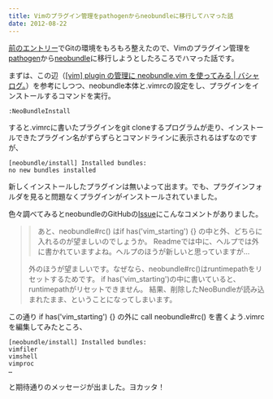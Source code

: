 ```yaml
---
title: Vimのプラグイン管理をpathogenからneobundleに移行してハマった話
date: 2012-08-22
---
```

<a href="http://re-dzine.net/2012/08/over-proxy-github/" title="Windowsで社内LANからプロキシを超えてGitHubにSSH接続する方法">前のエントリー</a>でGitの環境をもろもろ整えたので、Vimのプラグイン管理を<a href="https://github.com/tpope/vim-pathogen" target="_blank">pathogen</a>から<a href="https://github.com/Shougo/neobundle.vim" target="_blank">neobundle</a>に移行しようとしたろころでハマった話です。

<!--more-->

まずは、この辺（<a href="http://c-brains.jp/blog/wsg/11/09/29-142316.php">[vim] plugin の管理に neobundle.vim を使ってみる | バシャログ。</a>）を参考にしつつ、neobundle本体と.vimrcの設定をし、プラグインをインストールするコマンドを実行。

<pre>
<code class="language-vim">:NeoBundleInstall</code>
</pre>

すると.vimrcに書いたプラグインをgit cloneするプログラムが走り、インストールできたプラグイン名がずらずらとコマンドラインに表示されるはずなのですが、

<pre>
<code class="language-vim">[neobundle/install] Installed bundles:
no new bundles installed</code>
</pre>

新しくインストールしたプラグインは無いよって出ます。でも、プラグインフォルダを見ると問題なくプラグインがインストールされていました。

色々調べてみるとneobundleのGitHubの<a href="https://github.com/Shougo/neobundle.vim/issues/19" target="_blank">Issue</a>にこんなコメントがありました。

<blockquote>
<p style="margin-bottom:1em;padding:0 0 0 1em;border-left:4px solid #ECECE5;">
あと、neobundle#rc() はif has('vim_starting') {} の中と外、どちらに入れるのが望ましいのでしょうか。
Readmeでは中に、ヘルプでは外に書かれていますよね。ヘルプのほうが新しいと思っていますが...
</p>
外のほうが望ましいです。なぜなら、neobundle#rc()はruntimepathをリセットするためです。
if has('vim_starting')の中に書いていると、runtimepathがリセットできません。
結果、削除したNeoBundleが読み込まれたまま、ということになってしまいます。
</blockquote>

この通り if has('vim_starting') {} の外に call neobundle#rc() を書くよう.vimrcを編集してみたところ、

<pre>
<code class="language-vim">[neobundle/install] Installed bundles:
vimfiler
vimshell
vimproc
…</code>
</pre>

と期待通りのメッセージが出ました。ヨカッタ！
